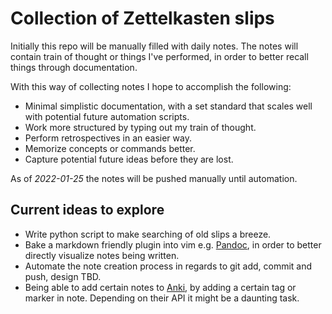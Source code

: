 # Collection of Zettelkasten slips

Initially this repo will be manually filled with daily notes.
The notes will contain train of thought or things I've performed, in order to better recall things through documentation.

With this way of collecting notes I hope to accomplish the following:


* Minimal simplistic documentation, with a set standard that scales well with potential future automation scripts.
* Work more structured by typing out my train of thought.
* Perform retrospectives in an easier way.
* Memorize concepts or commands better.
* Capture potential future ideas before they are lost.


As of *2022-01-25* the notes will be pushed manually until automation.

## Current ideas to explore

* Write python script to make searching of old slips a breeze.
* Bake a markdown friendly plugin into vim e.g. [Pandoc](https://github.com/vim-pandoc/vim-pandoc), in order to better directly visualize notes being written.
* Automate the note creation process in regards to git add, commit and push, design TBD.
* Being able to add certain notes to [Anki](https://apps.ankiweb.net/), by adding a certain tag or marker in note. Depending on their API it might be a daunting task.

